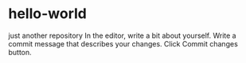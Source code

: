 # hello-world
just another repository
In the editor, write a bit about yourself.
Write a commit message that describes your changes.
Click Commit changes button.
